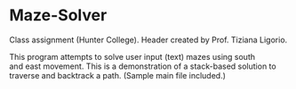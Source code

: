 # Maze-Solver
<p>Class assignment (Hunter College). Header created by Prof. Tiziana Ligorio.</p>


<p>This program attempts to solve user input (text) mazes using south<br>
and east movement. This is a demonstration of a stack-based solution to<br>
traverse and backtrack a path. (Sample main file included.)</p>
